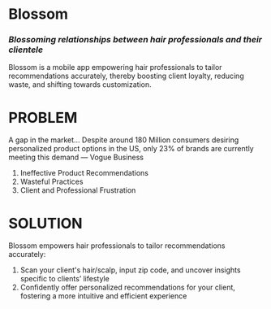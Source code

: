 # Blossom
### _Blossoming relationships between hair professionals and their clientele_

Blossom is a mobile app empowering hair professionals to tailor recommendations accurately, thereby boosting client loyalty, reducing waste, and shifting towards customization.

# PROBLEM
A gap in the market… Despite around 180 Million consumers desiring personalized product options in the US, only 23% of brands are currently meeting this demand — Vogue Business

  1. Ineffective Product Recommendations
  2. Wasteful Practices
  3. Client and Professional Frustration

# SOLUTION
Blossom empowers hair professionals to tailor recommendations accurately:

  1. Scan your client's hair/scalp, input zip code, and uncover insights specific to clients’ lifestyle
  2. Confidently offer personalized recommendations for your client, fostering a more intuitive and efficient experience

